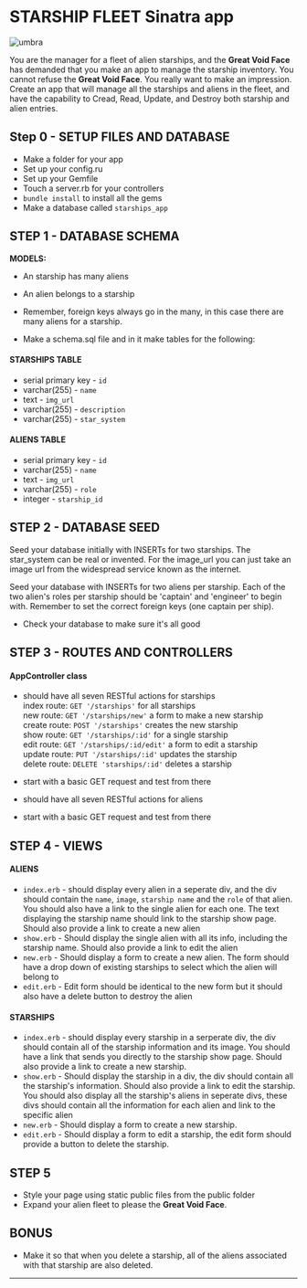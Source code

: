 # STARSHIP FLEET Sinatra app

![umbra](http://41.media.tumblr.com/197ffa196198782c06e55926c6b7648d/tumblr_n1n8rxfPIn1rm3djoo1_500.jpg)

You are the manager for a fleet of alien starships, and the **Great Void Face** has demanded that you make an app to manage the starship inventory. You cannot refuse the **Great Void Face**. You really want to make an impression. Create an app that will manage all the starships and aliens in the fleet, and have the capability to Cread, Read, Update, and Destroy both starship and alien entries.

##### 

## Step 0 - SETUP FILES AND DATABASE

* Make a folder for your app
* Set up your config.ru
* Set up your Gemfile
* Touch a server.rb for your controllers
* `bundle install` to install all the gems
* Make a database called `starships_app`


## STEP 1 - DATABASE SCHEMA

**MODELS:**

* An starship has many aliens
* An alien belongs to a starship
* Remember, foreign keys always go in the many, in this case there are many aliens for a starship.

* Make a schema.sql file and in it make tables for the following:


#### STARSHIPS TABLE

* serial primary key - `id`
* varchar(255) - `name`
* text - `img_url`
* varchar(255) - `description`
* varchar(255) - `star_system`

#### ALIENS TABLE

* serial primary key - `id`
* varchar(255) - `name`
* text - `img_url`
* varchar(255) - `role`
* integer - `starship_id`


## STEP 2 - DATABASE SEED

Seed your database initially with INSERTs for two starships. The star_system can be real or invented. For the image_url you can just take an image url from the widespread service known as the internet.


Seed your database with INSERTs for two aliens per starship. Each of the two alien's roles per starship should be 'captain' and 'engineer' to begin with. Remember to set the correct foreign keys (one captain per ship).

* Check your database to make sure it's all good


## STEP 3 - ROUTES AND CONTROLLERS

#### AppController class

* should have all seven RESTful actions for starships  
index route: `GET '/starships'` for all starships    
new route: `GET '/starships/new'` a form to make a new starship  
create route: `POST '/starships'` creates the new starship  
show route: `GET '/starships/:id'` for a single starship    
edit route: `GET '/starships/:id/edit'` a form to edit a starship  
update route: `PUT '/starships/:id'` updates the starship    
delete route: `DELETE 'starships/:id'` deletes a starship    
  

* start with a basic GET request and test from there

* should have all seven RESTful actions for aliens
* start with a basic GET request and test from there


## STEP 4 - VIEWS


#### ALIENS

* `index.erb` - should display every alien in a seperate div, and the div should contain the `name`, `image`, `starship name` and the `role` of that alien. You should also have a link to the single alien for each one. The text displaying the starship name should link to the starship show page. Should also provide a link to create a new alien
* `show.erb` - Should display the single alien with all its info, including the starship name. Should also provide a link to edit the alien
* `new.erb` - Should display a form to create a new alien. The form should have a drop down of existing starships to select which the alien will belong to
* `edit.erb` - Edit form should be identical to the new form but it should also have a delete button to destroy the alien


#### STARSHIPS

* `index.erb` - should display every starship in a serperate div, the div should contain all of the starship information and its image. You should have a link that sends you directly to the starship show page. Should also provide a link to create a new starship.
* `show.erb` - Should display the starship in a div, the div should contain all the starship's information. Should also provide a link to edit the starship. You should also display all the starship's aliens in seperate divs, these divs should contain all the information for each alien and link to the specific alien
* `new.erb` - Should display a form to create a new starship.
* `edit.erb` - Should display a form to edit a starship, the edit form should provide a button to delete the starship.


## STEP 5

* Style your page using static public files from the public folder
* Expand your alien fleet to please the **Great Void Face**.


## BONUS

* Make it so that when you delete a starship, all of the aliens associated with that starship are also deleted.

---

